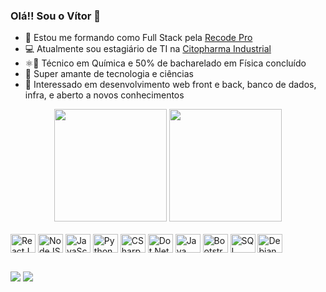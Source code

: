 ### Olá!! Sou o Vítor 👋

- 🌱 Estou me formando como Full Stack pela <a href="https://www.recodepro.org.br/" target="_blank">Recode Pro</a>
- 💻 Atualmente sou estagiário de TI na <a href="https://www.citopharma.com.br/industrial/" target="_blank">Citopharma Industrial</a>
- ⚛️🧪 Técnico em Química e 50% de bacharelado em Física concluído
- 📲 Super amante de tecnologia e ciências
- 🤔 Interessado em desenvolvimento web front e back, banco de dados, infra, e aberto a novos conhecimentos

<div align="center">
  <a href="https://github.com/vitor-msp"></a>
  <img height="180em" src="https://github-readme-stats.vercel.app/api?username=vitor-msp&show_icons=true&theme=dark&include_all_commits=false&count_private=true"/>
  <img height="180em" src="https://github-readme-stats.vercel.app/api/top-langs/?username=vitor-msp&layout=compact&langs_count=6&theme=dark"/>
</div>
<div style="display: inline_block"><br>
  <img align="center" alt="ReactJS" height="30" width="40" src="https://cdn.jsdelivr.net/gh/devicons/devicon/icons/react/react-original-wordmark.svg" />
  <img align="center" alt="NodeJS" height="30" width="40" src="https://cdn.jsdelivr.net/gh/devicons/devicon/icons/nodejs/nodejs-original.svg" />
  <img align="center" alt="JavaScript" height="30" width="40" src="https://cdn.jsdelivr.net/gh/devicons/devicon/icons/javascript/javascript-original.svg" />
  <img align="center" alt="Python" height="30" width="40" src="https://cdn.jsdelivr.net/gh/devicons/devicon/icons/python/python-original-wordmark.svg" />
  <img align="center" alt="CSharp" height="30" width="40" src="https://cdn.jsdelivr.net/gh/devicons/devicon/icons/csharp/csharp-original.svg" />
  <img align="center" alt="Dot Net" height="30" width="40" src="https://cdn.jsdelivr.net/gh/devicons/devicon/icons/dot-net/dot-net-original-wordmark.svg" />
  <img align="center" alt="Java" height="30" width="40" src="https://cdn.jsdelivr.net/gh/devicons/devicon/icons/java/java-original-wordmark.svg" />
  <img align="center" alt="Bootstrap" height="30" width="40" src="https://cdn.jsdelivr.net/gh/devicons/devicon/icons/bootstrap/bootstrap-plain-wordmark.svg" />
  <img align="center" alt="SQL Server" height="30" width="40" src="https://cdn.jsdelivr.net/gh/devicons/devicon/icons/microsoftsqlserver/microsoftsqlserver-plain-wordmark.svg" />
  <img align="center" alt="Debian" height="30" width="40" src="https://cdn.jsdelivr.net/gh/devicons/devicon/icons/debian/debian-original-wordmark.svg" />
</div>

##
  
<div>
  <a href="mailto:vitor7jan@gmail.com" target="_blank"><img src="https://img.shields.io/badge/Gmail-D14836?style=for-the-badge&logo=gmail&logoColor=white" target="_blank"></a>
  <a href="https://www.linkedin.com/in/vitor-msp/" target="_blank"><img src="https://img.shields.io/badge/LinkedIn-0077B5?style=for-the-badge&logo=linkedin&logoColor=white" target="_blank"></a>
</div>
 

